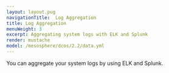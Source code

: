 ```yaml
---
layout: layout.pug
navigationTitle:  Log Aggregation
title: Log Aggregation
menuWeight: 3
excerpt: Aggregating system logs with ELK and Splunk
render: mustache
model: /mesosphere/dcos/2.2/data.yml
---
```



You can aggregate your system logs by using ELK and Splunk.
